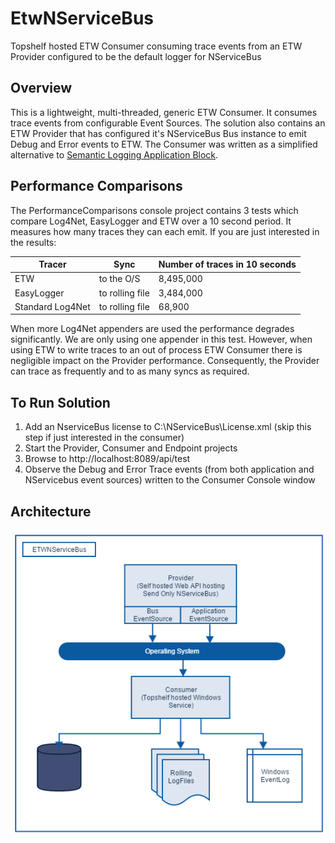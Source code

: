 # EtwNServiceBus

Topshelf hosted ETW Consumer consuming trace events from an ETW Provider configured to be the default logger for NServiceBus

## Overview

This is a lightweight, multi-threaded, generic ETW Consumer. It consumes trace events from configurable Event Sources. The solution also contains an ETW Provider that has configured it's NServiceBus Bus instance to emit Debug and Error events to ETW.
The Consumer was written as a simplified alternative to [Semantic Logging Application Block](https://msdn.microsoft.com/en-us/library/dn440729(v=pandp.60).aspx).

## Performance Comparisons

The PerformanceComparisons console project contains 3 tests which compare Log4Net, EasyLogger and ETW over a 10 second period.  It measures how many traces they can each emit.  If you are just interested in the results:

| Tracer            | Sync             | Number of traces in 10 seconds  |
| ----------------- | ---------------- | ------------------------------- |
| ETW               | to the O/S       | 8,495,000                       |
| EasyLogger        | to rolling file  | 3,484,000                       |
| Standard Log4Net  | to rolling file  |    68,900                       |                                  |

When more Log4Net appenders are used the performance degrades significantly. We are only using one appender in this test. However, when using ETW to write traces to an out of process ETW Consumer there is negligible impact on the Provider performance. Consequently, the Provider can trace as frequently and to as many syncs as required.

## To Run Solution

1. Add an NserviceBus license to C:\NServiceBus\License.xml (skip this step if just interested in the consumer)
2. Start the Provider, Consumer and Endpoint projects
3. Browse to http://localhost:8089/api/test
4. Observe the Debug and Error Trace events (from both application and NServicebus event sources) written to the Consumer Console window

## Architecture

![Image of Architecture](https://github.com/seantarogers/EtwNServiceBus/blob/master/EtwNServiceBusOverview.png)
